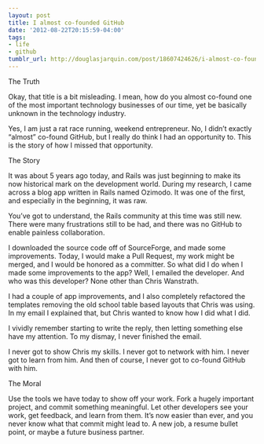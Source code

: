 ```yaml
---
layout: post
title: I almost co-founded GitHub
date: '2012-08-22T20:15:59-04:00'
tags:
- life
- github
tumblr_url: http://douglasjarquin.com/post/18607424626/i-almost-co-founded-github
---
```

The Truth

Okay, that title is a bit misleading. I mean, how do you almost co-found one of the most important technology businesses of our time, yet be basically unknown in the technology industry.

Yes, I am just a rat race running, weekend entrepreneur. No, I didn’t exactly “almost” co-found GitHub, but I really do think I had an opportunity to. This is the story of how I missed that opportunity.

The Story

It was about 5 years ago today, and Rails was just beginning to make its now historical mark on the development world. During my research, I came across a blog app written in Rails named Ozimodo. It was one of the first, and especially in the beginning, it was raw. 

You’ve got to understand, the Rails community at this time was still new. There were many frustrations still to be had, and there was no GitHub to enable painless collaboration. 

I downloaded the source code off of SourceForge, and made some improvements. Today, I would make a Pull Request, my work might be merged, and I would be honored as a committer. So what did I do when I made some improvements to the app? Well, I emailed the developer. And who was this developer? None other than Chris Wanstrath. 

I had a couple of app improvements, and I also completely refactored the templates removing the old school table based layouts that Chris was using. In my email I explained that, but Chris wanted to know how I did what I did. 

I vividly remember starting to write the reply, then letting something else have my attention. To my dismay, I never finished the email.

I never got to show Chris my skills. I never got to network with him. I never got to learn from him. And then of course, I never got to co-found GitHub with him. 

The Moral

Use the tools we have today to show off your work. Fork a hugely important project, and commit something meaningful. Let other developers see your work, get feedback, and learn from them. It’s now easier than ever, and you never know what that commit might lead to. A new job, a resume bullet point, or maybe a future business partner.
